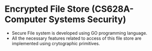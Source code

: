 # Encrypted File Store (CS628A- Computer Systems Security)
- Secure File system is developed using GO programming language.
- All the necessary features related to access of this file store are implemented using crytographic primitives.
